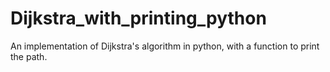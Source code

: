 # Dijkstra_with_printing_python
An implementation of Dijkstra's algorithm in python, with a function to print the path.
